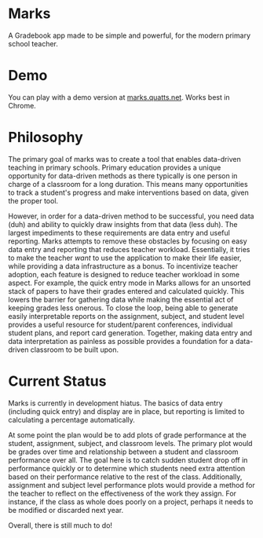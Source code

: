 # Marks
A Gradebook app made to be simple and powerful, for the modern primary school teacher.


# Demo
You can play with a demo version at [marks.quatts.net](marks.quatts.net). Works best in Chrome.

# Philosophy
The primary goal of marks was to create a tool that enables data-driven teaching in primary schools. Primary education provides a unique opportunity for data-driven methods as there typically is one person in charge of a classroom for a long duration. This means many opportunities to track a student's progress and make interventions based on data, given the proper tool.

However, in order for a data-driven method to be successful, you need data (duh) and ability to quickly draw insights from that data (less duh). The largest impediments to these requirements are data entry and useful reporting. Marks attempts to remove these obstacles by focusing on easy data entry and reporting that reduces teacher workload. Essentially, it tries to make the teacher _want_ to use the application to make their life easier, while providing a data infrastructure as a bonus. To incentivize teacher adoption, each feature is designed to reduce teacher workload in some aspect. For example, the quick entry mode in Marks allows for an unsorted stack of papers to have their grades entered and calculated quickly. This lowers the barrier for gathering data while making the essential act of keeping grades less onerous. To close the loop, being able to generate easily interpretable reports on the assignment, subject, and student level provides a useful resource for student/parent conferences, individual student plans, and report card generation. Together, making data entry and data interpretation as painless as possible provides a foundation for a data-driven classroom to be built upon.

# Current Status
Marks is currently in development hiatus. The basics of data entry (including quick entry) and display are in place, but reporting is limited to calculating a percentage automatically.

At some point the plan would be to add plots of grade performance at the student, assignment, subject, and classroom levels. The primary plot would be grades over time and relationship between a student and classroom performance over all. The goal here is to catch sudden student drop off in performance quickly or to determine which students need extra attention based on their performance relative to the rest of the class. Additionally, assignment and subject level performance plots would provide a method for the teacher to reflect on the effectiveness of the work they assign. For instance, if the class as whole does poorly on a project, perhaps it needs to be modified or discarded next year.

Overall, there is still much to do!
